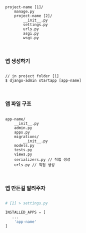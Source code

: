 ```

project-name [1]/
    manage.py
    project-name [2]/
        __init__.py
        settings.py
        urls.py
        asgi.py
        wsgi.py

```

<br />

### 앱 생성하기

```

// in project folder [1]
$ django-admin startapp [app-name]

```

<br />

### 앱 파일 구조

```

app-name/
    __init__.py
    admin.py
    apps.py
    migrations/
        __init__.py
    models.py
    tests.py
    views.py
    serializers.py // 직접 생성
    urls.py // 직접 생성

```

<br />

### 앱 만든걸 알려주자

```python

# [2] > settings.py

INSTALLED_APPS = [
   ...
    'app-name'
]

```
